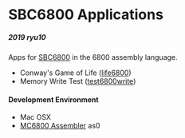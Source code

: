 # SBC6800 Applications

##### 2019 ryu10

Apps for [SBC6800](https://www.seeedstudio.com/SBC6800-g-1078968) in the 6800 assembly language.

* Conway's Game of Life ([life6800](https://github.com/ryu10/sbc6800apps/tree/master/life6800))
* Memory Write Test ([test6800write](https://github.com/ryu10/sbc6800apps/tree/master/test6800write))

#### Development Environment

* Mac OSX
* [MC6800 Assembler](https://github.com/JimInCA/motorola-6800-assembler) as0
